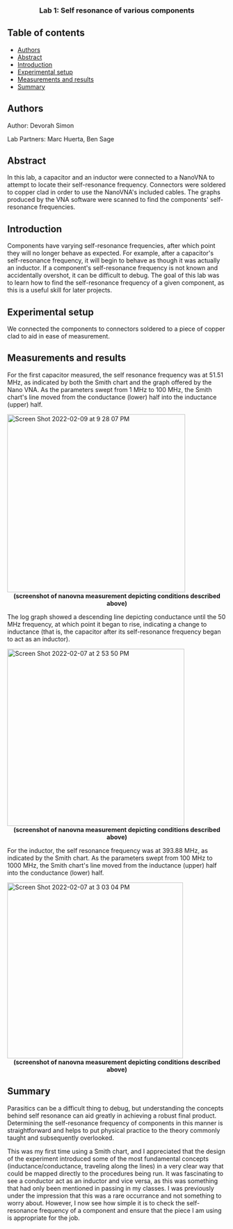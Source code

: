 <p align="center">

  <h3 align="center">Lab 1: Self resonance of various components</h3>

</p>


## Table of contents

- [Authors](#authors)
- [Abstract](#abstract)
- [Introduction](#introduction)
- [Experimental setup](#experimental-setup)
- [Measurements and results](#measurements-and-results)
- [Summary](#summary)


## Authors

Author: Devorah Simon

Lab Partners: Marc Huerta, Ben Sage

## Abstract

In this lab, a capacitor and an inductor were connected to a NanoVNA to attempt to locate their self-resonance frequency. Connectors were soldered to copper clad in order to use the NanoVNA's included cables. The graphs produced by the VNA software were scanned to find the components' self-resonance frequencies.

## Introduction

Components have varying self-resonance frequencies, after which point they will no longer behave as expected. For example, after a capacitor's self-resonance frequency, it will begin to behave as though it was actually an inductor. If a component's self-resonance frequency is not known and accidentally overshot, it can be difficult to debug. The goal of this lab was to learn how to find the self-resonance frequency of a given component, as this is a useful skill for later projects.

## Experimental setup

We connected the components to connectors soldered to a piece of copper clad to aid in ease of measurement.

## Measurements and results

For the first capacitor measured, the self resonance frequency was at 51.51 MHz, as indicated by both the Smith chart and the graph offered by the Nano VNA. As the parameters swept from 1 MHz to 100 MHz, the Smith chart's line moved from the conductance (lower) half into the inductance (upper) half. 

<img width="409" alt="Screen Shot 2022-02-09 at 9 28 07 PM" src="https://user-images.githubusercontent.com/22138730/153344499-cdbd4415-3913-4f7e-af08-3480f5884078.png">
<figcaption align = "center"><b>(screenshot of nanovna measurement depicting conditions described above)</b></figcaption>

The log graph showed a descending line depicting conductance until the 50 MHz frequency, at which point it began to rise, indicating a change to inductance (that is, the capacitor after its self-resonance frequency began to act as an inductor).

<img width="407" alt="Screen Shot 2022-02-07 at 2 53 50 PM" src="https://user-images.githubusercontent.com/22138730/153344545-d2654475-9a12-4cb6-97d8-26c6643191bf.png">
<figcaption align = "center"><b>(screenshot of nanovna measurement depicting conditions described above)</b></figcaption>

For the inductor, the self resonance frequency was at 393.88 MHz, as indicated by the Smith chart. As the parameters swept from 100 MHz to 1000 MHz, the Smith chart's line moved from the inductance (upper) half into the conductance (lower) half.

<img width="404" alt="Screen Shot 2022-02-07 at 3 03 04 PM" src="https://user-images.githubusercontent.com/22138730/153344558-708b8d08-7360-4c9b-b723-7b63cf734df0.png">
<figcaption align = "center"><b>(screenshot of nanovna measurement depicting conditions described above)</b></figcaption>

## Summary

Parasitics can be a difficult thing to debug, but understanding the concepts behind self resonance can aid greatly in achieving a robust final product. Determining the self-resonance frequency of components in this manner is straightforward and helps to put physical practice to the theory commonly taught and subsequently overlooked.

This was my first time using a Smith chart, and I appreciated that the design of the experiment introduced some of the most fundamental concepts (inductance/conductance, traveling along the lines) in a very clear way that could be mapped directly to the procedures being run. It was fascinating to see a conductor act as an inductor and vice versa, as this was something that had only been mentioned in passing in my classes. I was previously under the impression that this was a rare occurrance and not something to worry about. However, I now see how simple it is to check the self-resonance frequency of a component and ensure that the piece I am using is appropriate for the job.


